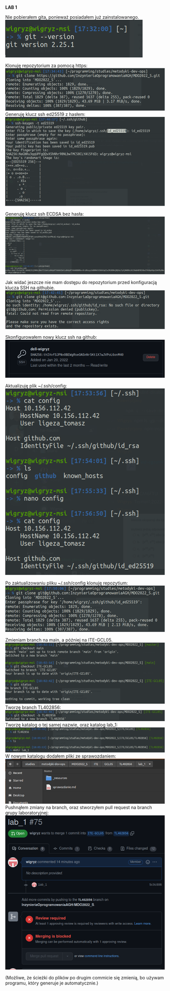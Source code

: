 **LAB 1**

Nie pobierałem gita, ponieważ posiadałem już zainstalowanego.
![1bdefea666228c5f52474af3d3a202d3.png](_resources/1bdefea666228c5f52474af3d3a202d3.png)

Klonuję repozytorium za pomocą https:
![cb0c4e14fc661c1fce542a5fdc47f15f.png](_resources/cb0c4e14fc661c1fce542a5fdc47f15f.png)
Generuję klucz ssh ed25519 z hasłem:
![32dcf08603a225fe0515ce9935c3b932.png](_resources/32dcf08603a225fe0515ce9935c3b932.png)

Generuję klucz ssh ECDSA bez hasła:
![5546aeee4c6e1649e9b14303d9e33b2b.png](_resources/5546aeee4c6e1649e9b14303d9e33b2b.png)

Jak widać jeszcze nie mam dostępu do repozytorium przed konfiguracją klucza SSH na githubie.
![f4da39e188bcbd26aac1a8c6ec264056.png](_resources/f4da39e188bcbd26aac1a8c6ec264056.png)

Skonfigurowałem nowy klucz ssh na github:
![a0805b642da871eab608e2f178df02ee.png](_resources/a0805b642da871eab608e2f178df02ee.png)

Aktualizuję plik ~/.ssh/config:
![236e09501152a11fdc09059c86df2e3b.png](_resources/236e09501152a11fdc09059c86df2e3b.png)

Po zaktualizowaniu pliku ~/.ssh/config klonuję repozytium:
![36844c670673ae27deedf39c1fe6c476.png](_resources/36844c670673ae27deedf39c1fe6c476.png)

Zmieniam branch na main, a później na ITE-GCL05.
![e828f06c00ddaee101c1d4871f6cd902.png](_resources/e828f06c00ddaee101c1d4871f6cd902.png)
Tworzę branch TL402856:
![8b6abfd23588311f3ecf74402899ec99.png](_resources/8b6abfd23588311f3ecf74402899ec99.png)
Tworzę katalog o tej samej nazwie, oraz katalog lab_1:
![fe246f1f0def0381d044e485f7046b43.png](_resources/fe246f1f0def0381d044e485f7046b43.png)
W nowym katalogu dodałem pliki ze sprawozdaniem: ![344cd68101baf41243a06a0b6ec92794.png](_resources/344cd68101baf41243a06a0b6ec92794.png)
Pushnąłem zmiany na branch, oraz stworzyłem pull request na branch grupy laboratoryjnej:
![b447bca7605404bfe2983a4912297b9b.png](_resources/b447bca7605404bfe2983a4912297b9b.png)

(Możliwe, że ścieżki do plików po drugim commicie się zmienią, bo używam programu, który generuje je automatycznie.)